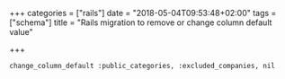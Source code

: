+++
categories = ["rails"]
date = "2018-05-04T09:53:48+02:00"
tags = ["schema"]
title = "Rails migration to remove or change column default value"

+++
<!--more-->

    change_column_default :public_categories, :excluded_companies, nil